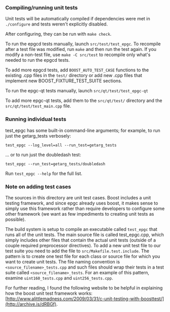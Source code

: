 ### Compiling/running unit tests

Unit tests will be automatically compiled if dependencies were met in `./configure`
and tests weren't explicitly disabled.

After configuring, they can be run with `make check`.

To run the epgcd tests manually, launch `src/test/test_epgc`. To recompile
after a test file was modified, run `make` and then run the test again. If you
modify a non-test file, use `make -C src/test` to recompile only what's needed
to run the epgcd tests.

To add more epgcd tests, add `BOOST_AUTO_TEST_CASE` functions to the existing
.cpp files in the `test/` directory or add new .cpp files that
implement new BOOST_FIXTURE_TEST_SUITE sections.

To run the epgc-qt tests manually, launch `src/qt/test/test_epgc-qt`

To add more epgc-qt tests, add them to the `src/qt/test/` directory and
the `src/qt/test/test_main.cpp` file.

### Running individual tests

test_epgc has some built-in command-line arguments; for
example, to run just the getarg_tests verbosely:

    test_epgc --log_level=all --run_test=getarg_tests

... or to run just the doubledash test:

    test_epgc --run_test=getarg_tests/doubledash

Run `test_epgc --help` for the full list.

### Note on adding test cases

The sources in this directory are unit test cases.  Boost includes a
unit testing framework, and since epgc already uses boost, it makes
sense to simply use this framework rather than require developers to
configure some other framework (we want as few impediments to creating
unit tests as possible).

The build system is setup to compile an executable called `test_epgc`
that runs all of the unit tests.  The main source file is called
test_epgc.cpp, which simply includes other files that contain the
actual unit tests (outside of a couple required preprocessor
directives). To add a new unit test file to our test suite you need
to add the file to `src/Makefile.test.include`. The pattern is to
create one test file for each class or source file for which you want
to create unit tests.  The file naming convention is
`<source_filename>_tests.cpp` and such files should wrap their tests
in a test suite called `<source_filename>_tests`.  For an example of
this pattern, examine `uint160_tests.cpp` and `uint256_tests.cpp`.

For further reading, I found the following website to be helpful in
explaining how the boost unit test framework works:
[http://www.alittlemadness.com/2009/03/31/c-unit-testing-with-boosttest/](http://archive.is/dRBGf).
